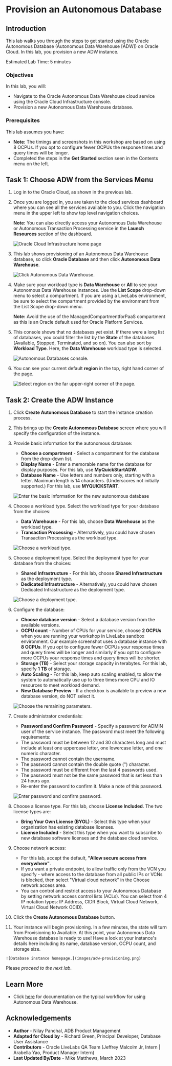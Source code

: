 # Provision an Autonomous Database

## Introduction

This lab walks you through the steps to get started using the Oracle Autonomous Database (Autonomous Data Warehouse [ADW]) on Oracle Cloud. In this lab, you provision a new ADW instance.

Estimated Lab Time: 5 minutes

### Objectives

In this lab, you will:

*   Navigate to the Oracle Autonomous Data Warehouse cloud service using the Oracle Cloud Infrastructure console.
*   Provision a new Autonomous Data Warehouse database.

### Prerequisites

This lab assumes you have:

- **Note:** The timings and screenshots in this workshop are based on using 8 OCPUs. If you opt to configure fewer OCPUs the response times and query times will be longer.
- Completed the steps in the **Get Started** section seen in the Contents menu on the left.

## Task 1: Choose ADW from the Services Menu

1. Log in to the Oracle Cloud, as shown in the previous lab.
2. Once you are logged in, you are taken to the cloud services dashboard where you can see all the services available to you. Click the navigation menu in the upper left to show top level navigation choices.

    **Note:** You can also directly access your Autonomous Data Warehouse or Autonomous Transaction Processing service in the **Launch Resources** section of the dashboard.

    ![Oracle Cloud Infrastructure home page](images/oci-home.png)

3. This lab shows provisioning of an Autonomous Data Warehouse database, so click **Oracle Database** and then click **Autonomous Data Warehouse**.

    ![Click Autonomous Data Warehouse.](images/oci-select-adw.png)

4. Make sure your workload type is **Data Warehouse** or **All** to see your Autonomous Data Warehouse instances. Use the **List Scope** drop-down menu to select a compartment. If you are using a LiveLabs environment, be sure to select the compartment provided by the environment from the List Scope drop-down menu.

   **Note:** Avoid the use of the ManagedCompartmentforPaaS compartment as this is an Oracle default used for Oracle Platform Services.

5. This console shows that no databases yet exist. If there were a long list of databases, you could filter the list by the **State** of the databases (Available, Stopped, Terminated, and so on). You can also sort by **Workload Type**. Here, the **Data Warehouse** workload type is selected.

    ![Autonomous Databases console.](images/empty-adw-list.png)

6. You can see your current default **region** in the top, right hand corner of the page.

    ![Select region on the far upper-right corner of the page.](images/regions.png)

## Task 2: Create the ADW Instance

1. Click **Create Autonomous Database** to start the instance creation process.

2. This brings up the **Create Autonomous Database** screen where you will specify the configuration of the instance.
3. Provide basic information for the autonomous database:

    - **Choose a compartment** - Select a compartment for the database from the drop-down list.
    - **Display Name** - Enter a memorable name for the database for display purposes. For this lab, use **MyQuickStartADW**.
    - **Database Name** - Use letters and numbers only, starting with a letter. Maximum length is 14 characters. (Underscores not initially supported.) For this lab, use **MYQUICKSTART**.

    ![Enter the basic information for the new autonomous database](images/create-adw-basic.png)

4. Choose a workload type. Select the workload type for your database from the choices:

    - **Data Warehouse** - For this lab, choose **Data Warehouse** as the workload type.
    - **Transaction Processing** - Alternatively, you could have chosen Transaction Processing as the workload type.

    ![Choose a workload type.](images/workload-type.png)

5. Choose a deployment type. Select the deployment type for your database from the choices:

    - **Shared Infrastructure** - For this lab, choose **Shared Infrastructure** as the deployment type.
    - **Dedicated Infrastructure** - Alternatively, you could have chosen Dedicated Infrastructure as the deployment type.

    ![Choose a deployment type.](images/deployment-type.png)

6. Configure the database:

    - **Choose database version** - Select a database version from the available versions.
    - **OCPU count** - Number of CPUs for your service<if type="livelabs">, choose **2 OCPUs** when you are running your workshop in LiveLabs sandbox environment</if>. Our example screenshot uses a database instance with **8 OCPUs**. If you opt to configure fewer OCPUs your response times and query times will be longer<if type="livelabs"> and similarly if you opt to configure more OCPUs your response times and query times will be shorter</if>.
    - **Storage (TB)** - Select your storage capacity in terabytes. For this lab, specify **1 TB** of storage.
    - **Auto Scaling** - For this lab, keep auto scaling enabled, to allow the system to automatically use up to three times more CPU and IO resources to meet workload demand.
    - **New Database Preview** - If a checkbox is available to preview a new database version, do NOT select it.

    ![Choose the remaining parameters.](images/adb-config.png)

7. Create administrator credentials:

    - **Password and Confirm Password** - Specify a password for ADMIN user of the service instance. The password must meet the following requirements:
    - The password must be between 12 and 30 characters long and must include at least one uppercase letter, one lowercase letter, and one numeric character.
    - The password cannot contain the username.
    - The password cannot contain the double quote (") character.
    - The password must be different from the last 4 passwords used.
    - The password must not be the same password that is set less than 24 hours ago.
    - Re-enter the password to confirm it. Make a note of this password.

    ![Enter password and confirm password.](images/admin-pw.png)

8. Choose a license type. For this lab, choose **License Included**. The two license types are:

    - **Bring Your Own License (BYOL)** - Select this type when your organization has existing database licenses.
    - **License Included** - Select this type when you want to subscribe to new database software licenses and the database cloud service.

9. Choose network access:
    - For this lab, accept the default, **"Allow secure access from everywhere"**.
    - If you want a private endpoint, to allow traffic only from the VCN you specify - where access to the database from all public IPs or VCNs is blocked, then select "Virtual cloud network" in the Choose network access area.
    - You can control and restrict access to your Autonomous Database by setting network access control lists (ACLs). You can select from 4 IP notation types: IP Address, CIDR Block, Virtual Cloud Network, Virtual Cloud Network OCID).

10. Click the **Create Autonomous Database** button.

11.  Your instance will begin provisioning. In a few minutes, the state will turn from Provisioning to Available. At this point, your Autonomous Data Warehouse database is ready to use! Have a look at your instance's details here including its name, database version, OCPU count, and storage size.

    ![Database instance homepage.](images/adw-provisioning.png)

Please *proceed to the next lab*.

## Learn More

- Click [here](https://docs.oracle.com/en/cloud/paas/autonomous-data-warehouse-cloud/user/autonomous-workflow.html#GUID-5780368D-6D40-475C-8DEB-DBA14BA675C3) for documentation on the typical workflow for using Autonomous Data Warehouse.

## Acknowledgements

- **Author** - Nilay Panchal, ADB Product Management
- **Adapted for Cloud by** - Richard Green, Principal Developer, Database User Assistance
- **Contributors** - Oracle LiveLabs QA Team (Jeffrey Malcolm Jr, Intern | Arabella Yao, Product Manager Intern)
- **Last Updated By/Date** - Mike Matthews, March 2023